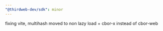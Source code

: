 ```yaml
---
"@thirdweb-dev/sdk": minor
---
```


fixing vite, multihash moved to non lazy load + cbor-x instead of cbor-web
